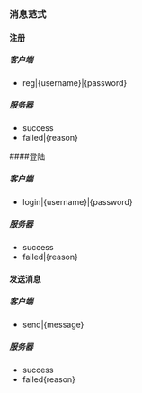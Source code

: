 ### 消息范式

#### 注册
##### 客户端
- reg|{username}|{password}
##### 服务器
- success
- failed|{reason}

####登陆
##### 客户端
- login|{username}|{password}
##### 服务器
- success
- failed|{reason}

#### 发送消息
##### 客户端
- send|{message}
##### 服务器
- success
- failed{reason}
